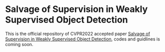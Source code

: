 # Salvage of Supervision in Weakly Supervised Object Detection
This is the official repository of CVPR2022 accepted paper [Salvage of Supervision in Weakly Supervised Object Detection](https://cs.nju.edu.cn/wujx/paper/CVPR2022_SoS.pdf), codes and guidlines is coming soon.
